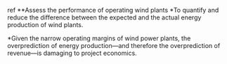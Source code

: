 ref
**Assess the performance of operating wind plants
*To quantify and reduce the difference between the expected and the actual energy production of wind plants. 

*Given the narrow operating margins of wind power plants, the overprediction of energy production—and therefore the overprediction of revenue—is damaging to project economics.
